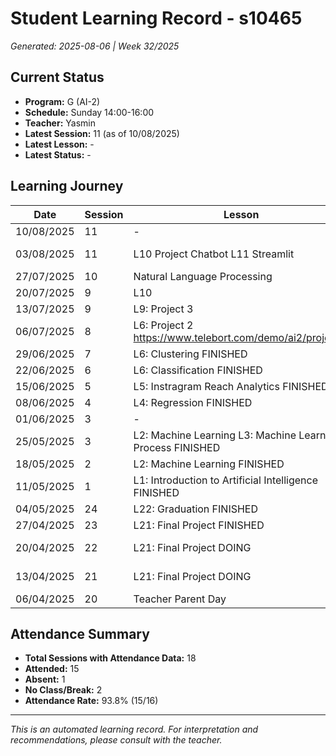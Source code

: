 # Student Learning Record - s10465
*Generated: 2025-08-06 | Week 32/2025*

## Current Status
- **Program:** G (AI-2)
- **Schedule:** Sunday 14:00-16:00
- **Teacher:** Yasmin
- **Latest Session:** 11 (as of 10/08/2025)
- **Latest Lesson:** -
- **Latest Status:** -

## Learning Journey
| Date | Session | Lesson | Attendance | Progress |
|------|---------|--------|------------|----------|
| 10/08/2025 | 11 | - | - | - |
| 03/08/2025 | 11 | L10 Project Chatbot  L11 Streamlit | Soumiya | In Progress |
| 27/07/2025 | 10 | Natural Language Processing | Yasmin | Completed |
| 20/07/2025 | 9 | L10 | Absent | - |
| 13/07/2025 | 9 | L9: Project 3 | Aisyah | Completed |
| 06/07/2025 | 8 | L6: Project 2 https://www.telebort.com/demo/ai2/project/2 | Yasmin | In Progress |
| 29/06/2025 | 7 | L6: Clustering FINISHED | Yasmin | Completed |
| 22/06/2025 | 6 | L6: Classification FINISHED | Yasmin | Completed |
| 15/06/2025 | 5 | L5: Instragram Reach Analytics FINISHED | Yasmin | Completed |
| 08/06/2025 | 4 | L4: Regression FINISHED | Yasmin | Completed |
| 01/06/2025 | 3 | - | No Class | - |
| 25/05/2025 | 3 | L2: Machine Learning L3: Machine Learning Process FINISHED | Yasmin | Completed |
| 18/05/2025 | 2 | L2: Machine Learning FINISHED | Yasmin | Completed |
| 11/05/2025 | 1 | L1: Introduction to Artificial Intelligence FINISHED | Yasmin | Completed |
| 04/05/2025 | 24 | L22: Graduation FINISHED | Yasmin | Graduated |
| 27/04/2025 | 23 | L21: Final Project FINISHED | Yasmin | Completed |
| 20/04/2025 | 22 | L21: Final Project DOING | Yasmin | In Progress |
| 13/04/2025 | 21 | L21: Final Project DOING | Yasmin | In Progress |
| 06/04/2025 | 20 | Teacher Parent Day | No Class | - |

## Attendance Summary
- **Total Sessions with Attendance Data:** 18
- **Attended:** 15
- **Absent:** 1
- **No Class/Break:** 2
- **Attendance Rate:** 93.8% (15/16)

---
*This is an automated learning record. For interpretation and recommendations, please consult with the teacher.*